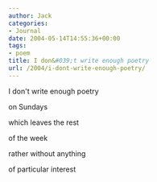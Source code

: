```yaml
---
author: Jack
categories:
- Journal
date: 2004-05-14T14:55:36+00:00
tags:
- poem
title: I don&#039;t write enough poetry
url: /2004/i-dont-write-enough-poetry/
---
```


I don't write enough poetry
  
on Sundays
  
which leaves the rest
  
of the week
  
rather without anything
  
of particular interest